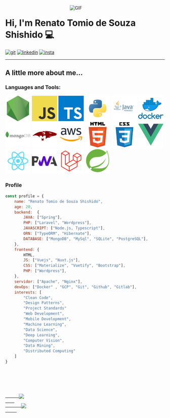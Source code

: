 <img align="right" alt="GIF" src="https://media.giphy.com/media/836HiJc7pgzy8iNXCn/giphy.gif"  width="300" />

# Hi, I'm Renato Tomio de Souza Shishido 💻

[![git](https://img.shields.io/badge/-Github-000?style=for-the-badge&logo=Github)](https://github.com/RenatoShishido)
[![linkedin](https://img.shields.io/badge/-LinkedIn-blue?style=for-the-badge&logo=Linkedin)](https://www.linkedin.com/in/renato-tomio/)
[![insta](https://img.shields.io/badge/-Instagram-E4405F?style=for-the-badge&logo=instagram&logoColor=white)](https://www.instagram.com/renatotomio/)

---

##  A little more about me...  

<div>
    <h3>Languages and Tools:</h3>
    <img height="80" width="80" src="https://raw.githubusercontent.com/github/explore/80688e429a7d4ef2fca1e82350fe8e3517d3494d/topics/nodejs/nodejs.png">
    <img height="80" width="80" src="https://raw.githubusercontent.com/github/explore/80688e429a7d4ef2fca1e82350fe8e3517d3494d/topics/javascript/javascript.png">
    <img height="80" width="80" src="https://raw.githubusercontent.com/github/explore/80688e429a7d4ef2fca1e82350fe8e3517d3494d/topics/typescript/typescript.png">
    <img height="80" width="80" src="https://raw.githubusercontent.com/github/explore/80688e429a7d4ef2fca1e82350fe8e3517d3494d/topics/python/python.png">
    <img height="80" width="80" src="https://raw.githubusercontent.com/github/explore/80688e429a7d4ef2fca1e82350fe8e3517d3494d/topics/java/java.png">
    <img height="80" width="80" src="https://raw.githubusercontent.com/github/explore/80688e429a7d4ef2fca1e82350fe8e3517d3494d/topics/docker/docker.png">
    <img height="80" width="80" src="https://raw.githubusercontent.com/github/explore/80688e429a7d4ef2fca1e82350fe8e3517d3494d/topics/mongodb/mongodb.png">
    <img height="80" width="80" src="https://raw.githubusercontent.com/github/explore/80688e429a7d4ef2fca1e82350fe8e3517d3494d/topics/mongoose/mongoose.png">
    <img height="80" width="80" src="https://raw.githubusercontent.com/github/explore/80688e429a7d4ef2fca1e82350fe8e3517d3494d/topics/aws/aws.png"> 
    <img height="80" width="80" src="https://raw.githubusercontent.com/github/explore/80688e429a7d4ef2fca1e82350fe8e3517d3494d/topics/html/html.png">
    <img height="80" width="80" src="https://raw.githubusercontent.com/github/explore/80688e429a7d4ef2fca1e82350fe8e3517d3494d/topics/css/css.png">
    <img height="80" width="80" src="https://raw.githubusercontent.com/github/explore/80688e429a7d4ef2fca1e82350fe8e3517d3494d/topics/vue/vue.png">
    <img height="80" width="80" src="https://raw.githubusercontent.com/github/explore/80688e429a7d4ef2fca1e82350fe8e3517d3494d/topics/react/react.png">
    <img height="80" width="80" src="https://raw.githubusercontent.com/github/explore/80688e429a7d4ef2fca1e82350fe8e3517d3494d/topics/pwa/pwa.png">
    <img height="80" width="80" src="https://raw.githubusercontent.com/github/explore/80688e429a7d4ef2fca1e82350fe8e3517d3494d/topics/laravel/laravel.png">
    <img height="80" width="80" src="https://raw.githubusercontent.com/github/explore/80688e429a7d4ef2fca1e82350fe8e3517d3494d/topics/spring-boot/spring-boot.png">   
    <br/>
</div>

### Profile 
```javascript
const profile = {
    name: "Renato Tomio de Souza Shishido", 
    age: 20,
    backend:  {
        JAVA: ["Spring"], 
        PHP: ["Laravel", "Wordpress"], 
        JAVASCRIPT: ["Node.js, Typescript"],
        ORN: ["TypeORM", "Hibernate"],
        DATABASE: ["MongoDB", "MySql", "SQLite", "PostgreSQL"],
    },
    frontend: { 
        HTML,
        JS: ["Vuejs", "Nuxt.js"], 
        CSS: ["Materialize", "Vuetify", "Bootstrap"],
        PHP: ["Wordpress"],
    },
    servidor: ["Apache", "Nginx"],
    devOps: ["Docker" , "GCP", "Git", "Github", "Gitlab"],
    interests: [
        "Clean Code",
        "Design Patterns",
        "Project Standards"
        "Web Development",
        "Mobile Development",
        "Machine Learning",
        "Data Science",
        "Deep Learning",
        "Computer Vision",
        "Data Mining",
        "Distributed Computing"
    ] 
}
```

<code>


  <div>
    <a href="https://github.com/RenatoShishido">
      <img align="center" src="https://github-readme-stats.anuraghazra1.vercel.app/api?username=RenatoShishido&show_icons=true&include_all_commits=true&theme=vue-dark"
    </a>
    <a href="https://github.com/RenatoShishido">
       <img align="center" src="https://github-readme-stats.anuraghazra1.vercel.app/api/top-langs/?username=RenatoShishido&layout=compact&langs_count=8&theme=vue-dark"/>
     </a>
  </div>
  <div>
     
  </div>
</code>
